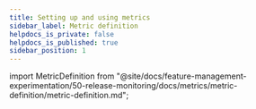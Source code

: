 ```yaml
---
title: Setting up and using metrics
sidebar_label: Metric definition
helpdocs_is_private: false
helpdocs_is_published: true
sidebar_position: 1
---
```


import MetricDefinition from "@site/docs/feature-management-experimentation/50-release-monitoring/docs/metrics/metric-definition/metric-definition.md";

<MetricDefinition />